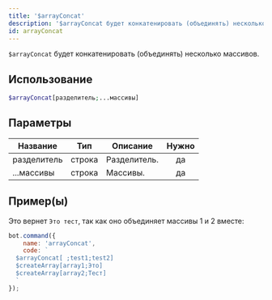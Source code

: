 ```yaml
---
title: '$arrayConcat'
description: '$arrayConcat будет конкатенировать (объединять) несколько массивов.'
id: arrayConcat
---
```


`$arrayConcat` будет конкатенировать (объединять) несколько массивов.

## Использование

```php
$arrayConcat[разделитель;...массивы]
```

## Параметры

| Название    | Тип    | Описание     | Нужно |
| ----------- | ------ | ------------ |:-----:|
| разделитель | строка | Разделитель. |  да   |
| ...массивы  | строка | Массивы.     |  да   |

## Пример(ы)

Это вернет `Это тест`, так как оно объединяет массивы 1 и 2 вместе:

```javascript
bot.command({
    name: 'arrayConcat',
    code: `
  $arrayConcat[ ;test1;test2]
  $createArray[array1;Это]
  $createArray[array2;Тест]
  `
});
```